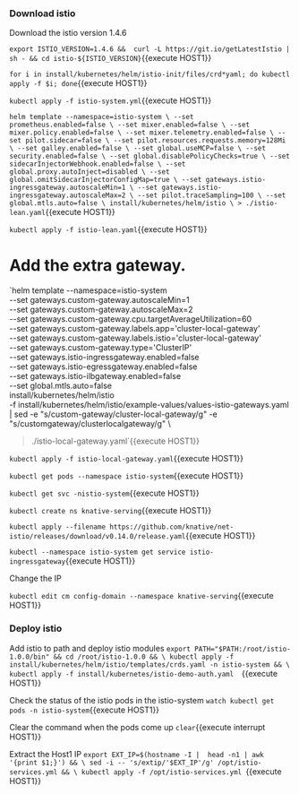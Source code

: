 

### Download istio

Download the istio version 1.4.6


`export ISTIO_VERSION=1.4.6 && 
curl -L https://git.io/getLatestIstio | sh - && cd istio-${ISTIO_VERSION}`{{execute HOST1}}

`for i in install/kubernetes/helm/istio-init/files/crd*yaml; do kubectl apply -f $i; done`{{execute HOST1}}

`kubectl apply -f istio-system.yml`{{execute HOST1}}
 
 `helm template --namespace=istio-system \
    --set prometheus.enabled=false \
    --set mixer.enabled=false \
    --set mixer.policy.enabled=false \
    --set mixer.telemetry.enabled=false \
    --set pilot.sidecar=false \
    --set pilot.resources.requests.memory=128Mi \
    --set galley.enabled=false \
    --set global.useMCP=false \
    --set security.enabled=false \
    --set global.disablePolicyChecks=true \
    --set sidecarInjectorWebhook.enabled=false \
    --set global.proxy.autoInject=disabled \
    --set global.omitSidecarInjectorConfigMap=true \
    --set gateways.istio-ingressgateway.autoscaleMin=1 \
    --set gateways.istio-ingressgateway.autoscaleMax=2 \
    --set pilot.traceSampling=100 \
    --set global.mtls.auto=false \
    install/kubernetes/helm/istio \
    > ./istio-lean.yaml`{{execute HOST1}}

`kubectl apply -f istio-lean.yaml`{{execute HOST1}}

# Add the extra gateway.
`helm template --namespace=istio-system \
   --set gateways.custom-gateway.autoscaleMin=1 \
   --set gateways.custom-gateway.autoscaleMax=2 \
   --set gateways.custom-gateway.cpu.targetAverageUtilization=60 \
   --set gateways.custom-gateway.labels.app='cluster-local-gateway' \
   --set gateways.custom-gateway.labels.istio='cluster-local-gateway' \
   --set gateways.custom-gateway.type='ClusterIP' \
   --set gateways.istio-ingressgateway.enabled=false \
   --set gateways.istio-egressgateway.enabled=false \
   --set gateways.istio-ilbgateway.enabled=false \
   --set global.mtls.auto=false \
   install/kubernetes/helm/istio \
   -f install/kubernetes/helm/istio/example-values/values-istio-gateways.yaml \
   | sed -e "s/custom-gateway/cluster-local-gateway/g" -e "s/customgateway/clusterlocalgateway/g" \
   > ./istio-local-gateway.yaml`{{execute HOST1}}

`kubectl apply -f istio-local-gateway.yaml`{{execute HOST1}}

`kubectl get pods --namespace istio-system`{{execute HOST1}}

`kubectl get svc -nistio-system`{{execute HOST1}}

`kubectl create ns knative-serving`{{execute HOST1}}

`kubectl apply --filename https://github.com/knative/net-istio/releases/download/v0.14.0/release.yaml`{{execute HOST1}}

`kubectl --namespace istio-system get service istio-ingressgateway`{{execute HOST1}}


Change the IP 

`kubectl edit cm config-domain --namespace knative-serving`{{execute HOST1}}


### Deploy istio 
Add istio to path and deploy istio modules
`export PATH="$PATH:/root/istio-1.0.0/bin" && cd /root/istio-1.0.0 && \
 kubectl apply -f install/kubernetes/helm/istio/templates/crds.yaml -n istio-system && \
 kubectl apply -f install/kubernetes/istio-demo-auth.yaml  `{{execute HOST1}}


Check the status of the istio pods in the istio-system
`watch kubectl get pods -n istio-system`{{execute HOST1}}

Clear the command when the pods come up
`clear`{{execute interrupt HOST1}}

Extract the Host1 IP
`export EXT_IP=$(hostname -I |  head -n1 | awk '{print $1;}') && \
  sed -i -- 's/extip/'$EXT_IP'/g' /opt/istio-services.yml && \
  kubectl apply -f /opt/istio-services.yml `{{execute HOST1}}

